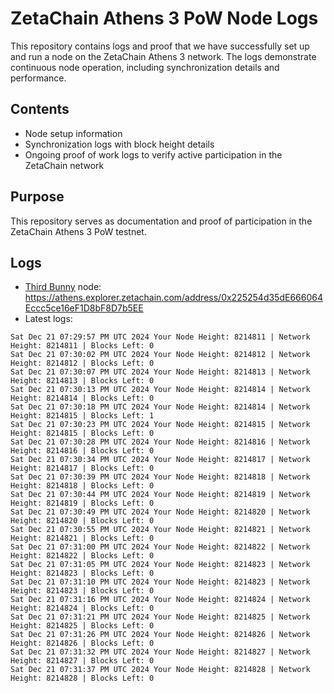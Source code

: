# ZetaChain Athens 3 PoW Node Logs
This repository contains logs and proof that we have successfully set up and run a node on the ZetaChain Athens 3 network. The logs demonstrate continuous node operation, including synchronization details and performance.

## Contents
- Node setup information
- Synchronization logs with block height details
- Ongoing proof of work logs to verify active participation in the ZetaChain network

## Purpose
This repository serves as documentation and proof of participation in the ZetaChain Athens 3 PoW testnet.

## Logs

- [Third Bunny](https://thirdbunny.xyz/) node: https://athens.explorer.zetachain.com/address/0x225254d35dE666064Eccc5ce16eF1D8bF8D7b5EE
- Latest logs:
```
Sat Dec 21 07:29:57 PM UTC 2024 Your Node Height: 8214811 | Network Height: 8214811 | Blocks Left: 0
Sat Dec 21 07:30:02 PM UTC 2024 Your Node Height: 8214812 | Network Height: 8214812 | Blocks Left: 0
Sat Dec 21 07:30:07 PM UTC 2024 Your Node Height: 8214813 | Network Height: 8214813 | Blocks Left: 0
Sat Dec 21 07:30:13 PM UTC 2024 Your Node Height: 8214814 | Network Height: 8214814 | Blocks Left: 0
Sat Dec 21 07:30:18 PM UTC 2024 Your Node Height: 8214814 | Network Height: 8214815 | Blocks Left: 1
Sat Dec 21 07:30:23 PM UTC 2024 Your Node Height: 8214815 | Network Height: 8214815 | Blocks Left: 0
Sat Dec 21 07:30:28 PM UTC 2024 Your Node Height: 8214816 | Network Height: 8214816 | Blocks Left: 0
Sat Dec 21 07:30:34 PM UTC 2024 Your Node Height: 8214817 | Network Height: 8214817 | Blocks Left: 0
Sat Dec 21 07:30:39 PM UTC 2024 Your Node Height: 8214818 | Network Height: 8214818 | Blocks Left: 0
Sat Dec 21 07:30:44 PM UTC 2024 Your Node Height: 8214819 | Network Height: 8214819 | Blocks Left: 0
Sat Dec 21 07:30:49 PM UTC 2024 Your Node Height: 8214820 | Network Height: 8214820 | Blocks Left: 0
Sat Dec 21 07:30:55 PM UTC 2024 Your Node Height: 8214821 | Network Height: 8214821 | Blocks Left: 0
Sat Dec 21 07:31:00 PM UTC 2024 Your Node Height: 8214822 | Network Height: 8214822 | Blocks Left: 0
Sat Dec 21 07:31:05 PM UTC 2024 Your Node Height: 8214823 | Network Height: 8214823 | Blocks Left: 0
Sat Dec 21 07:31:10 PM UTC 2024 Your Node Height: 8214823 | Network Height: 8214823 | Blocks Left: 0
Sat Dec 21 07:31:16 PM UTC 2024 Your Node Height: 8214824 | Network Height: 8214824 | Blocks Left: 0
Sat Dec 21 07:31:21 PM UTC 2024 Your Node Height: 8214825 | Network Height: 8214825 | Blocks Left: 0
Sat Dec 21 07:31:26 PM UTC 2024 Your Node Height: 8214826 | Network Height: 8214826 | Blocks Left: 0
Sat Dec 21 07:31:32 PM UTC 2024 Your Node Height: 8214827 | Network Height: 8214827 | Blocks Left: 0
Sat Dec 21 07:31:37 PM UTC 2024 Your Node Height: 8214828 | Network Height: 8214828 | Blocks Left: 0
```
